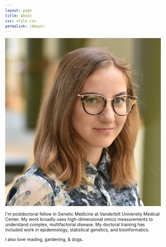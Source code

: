 ```yaml
---
layout: page
title: About
css: style.css
permalink: /About/
---
```

<link href="style.css" rel="stylesheet">

<p align="right">
<div class="image-cropper">
  <img src="../assets/images/blostein_freida.jpg" alt="avatar" class="profile-pic">
</div>
</p> I'm postdoctoral fellow in Genetic Medicine at Vanderbilt University Medical Center. My work broadly uses high-dimensional omics measurements to understand complex, multifactorial disease.
My doctoral training has included work in epidemiology, statistical genetics, and bioinformatics. 

I also love reading, gardening, & dogs.
